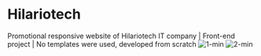 # Hilariotech
Promotional responsive website of Hilariotech IT company | Front-end project | No templates were used, developed from scratch
![1-min](https://user-images.githubusercontent.com/89012567/215186302-2b8b33ff-4020-439d-bb76-11f0737d1ed1.png)
![2-min](https://user-images.githubusercontent.com/89012567/215186437-5b595a22-bced-437f-a982-76044c6042b7.png)
